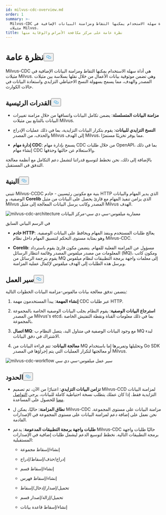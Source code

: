 ```yaml
---
id: milvus-cdc-overview.md
order: 1
summary: >-
  Milvus-CDC هي أداة سهلة الاستخدام يمكنها التقاط ومزامنة البيانات الإضافية في
  مثيلات Milvus.
title: نظرة عامة على مركز مكافحة الأمراض والوقاية منها
---
```

<h1 id="Overview" class="common-anchor-header">نظرة عامة<button data-href="#Overview" class="anchor-icon" translate="no">
      <svg translate="no"
        aria-hidden="true"
        focusable="false"
        height="20"
        version="1.1"
        viewBox="0 0 16 16"
        width="16"
      >
        <path
          fill="#0092E4"
          fill-rule="evenodd"
          d="M4 9h1v1H4c-1.5 0-3-1.69-3-3.5S2.55 3 4 3h4c1.45 0 3 1.69 3 3.5 0 1.41-.91 2.72-2 3.25V8.59c.58-.45 1-1.27 1-2.09C10 5.22 8.98 4 8 4H4c-.98 0-2 1.22-2 2.5S3 9 4 9zm9-3h-1v1h1c1 0 2 1.22 2 2.5S13.98 12 13 12H9c-.98 0-2-1.22-2-2.5 0-.83.42-1.64 1-2.09V6.25c-1.09.53-2 1.84-2 3.25C6 11.31 7.55 13 9 13h4c1.45 0 3-1.69 3-3.5S14.5 6 13 6z"
        ></path>
      </svg>
    </button></h1><p>Milvus-CDC هي أداة سهلة الاستخدام يمكنها التقاط ومزامنة البيانات الإضافية في مثيلات Milvus. وهي تضمن موثوقية بيانات الأعمال من خلال نقلها بسلاسة بين مثيلات المصدر والهدف، مما يسمح بسهولة النسخ الاحتياطي التزايدي واستعادة البيانات في حالات الكوارث.</p>
<h2 id="Key-capabilities" class="common-anchor-header">القدرات الرئيسية<button data-href="#Key-capabilities" class="anchor-icon" translate="no">
      <svg translate="no"
        aria-hidden="true"
        focusable="false"
        height="20"
        version="1.1"
        viewBox="0 0 16 16"
        width="16"
      >
        <path
          fill="#0092E4"
          fill-rule="evenodd"
          d="M4 9h1v1H4c-1.5 0-3-1.69-3-3.5S2.55 3 4 3h4c1.45 0 3 1.69 3 3.5 0 1.41-.91 2.72-2 3.25V8.59c.58-.45 1-1.27 1-2.09C10 5.22 8.98 4 8 4H4c-.98 0-2 1.22-2 2.5S3 9 4 9zm9-3h-1v1h1c1 0 2 1.22 2 2.5S13.98 12 13 12H9c-.98 0-2-1.22-2-2.5 0-.83.42-1.64 1-2.09V6.25c-1.09.53-2 1.84-2 3.25C6 11.31 7.55 13 9 13h4c1.45 0 3-1.69 3-3.5S14.5 6 13 6z"
        ></path>
      </svg>
    </button></h2><ul>
<li><p><strong>مزامنة البيانات المتسلسلة</strong>: يضمن تكامل البيانات واتساقها من خلال مزامنة تغييرات البيانات بالتتابع بين مثيلات Milvus.</p></li>
<li><p><strong>النسخ التزايدي للبيانات</strong>: يقوم بتكرار البيانات التزايدية، بما في ذلك عمليات الإدراج والحذف، من المصدر Milvus إلى الهدف Milvus، مما يوفر تخزينًا مستمرًا.</p></li>
<li><p><strong>إدارة مهام CDC</strong>: يسمح بإدارة مهام CDC من خلال طلبات OpenAPI، بما في ذلك إنشاء مهام CDC والاستعلام عن حالتها وحذفها.</p></li>
</ul>
<p>بالإضافة إلى ذلك، نحن نخطط لتوسيع قدراتنا لتشمل دعم التكامل مع أنظمة معالجة التدفق في المستقبل.</p>
<h2 id="Architecture" class="common-anchor-header">البنية<button data-href="#Architecture" class="anchor-icon" translate="no">
      <svg translate="no"
        aria-hidden="true"
        focusable="false"
        height="20"
        version="1.1"
        viewBox="0 0 16 16"
        width="16"
      >
        <path
          fill="#0092E4"
          fill-rule="evenodd"
          d="M4 9h1v1H4c-1.5 0-3-1.69-3-3.5S2.55 3 4 3h4c1.45 0 3 1.69 3 3.5 0 1.41-.91 2.72-2 3.25V8.59c.58-.45 1-1.27 1-2.09C10 5.22 8.98 4 8 4H4c-.98 0-2 1.22-2 2.5S3 9 4 9zm9-3h-1v1h1c1 0 2 1.22 2 2.5S13.98 12 13 12H9c-.98 0-2-1.22-2-2.5 0-.83.42-1.64 1-2.09V6.25c-1.09.53-2 1.84-2 3.25C6 11.31 7.55 13 9 13h4c1.45 0 3-1.69 3-3.5S14.5 6 13 6z"
        ></path>
      </svg>
    </button></h2><p>تتبنى Milvus-CCDC بنية مع مكونين رئيسيين - خادم HTTP الذي يدير المهام والبيانات الوصفية، و <strong>Corelib</strong> الذي يزامن تنفيذ المهام مع قارئ يحصل على البيانات من مثيل Milvus المصدر وكاتب يرسل البيانات المعالجة إلى مثيل Milvus الهدف.</p>
<p>
  
   <span class="img-wrapper"> <img translate="no" src="/docs/v2.5.x/assets/milvus-cdc-architecture.png" alt="milvus-cdc-architecture" class="doc-image" id="milvus-cdc-architecture" />
   </span> <span class="img-wrapper"> <span>معمارية ميلفوس-سي دي سي-مركز البيانات</span> </span></p>
<p>في الرسم البياني السابق</p>
<ul>
<li><p><strong>خادم HTTP</strong>: يعالج طلبات المستخدم وينفذ المهام ويحافظ على البيانات الوصفية. وهو بمثابة مستوى التحكم لتنسيق المهام داخل نظام Milvus-CDC.</p></li>
<li><p><strong>Corelib</strong>: مسؤول عن المزامنة الفعلية للمهام. يتضمن مكون قارئ يقوم باسترداد المعلومات من مصدر ميلفوس المصدر وقائمة انتظار الرسائل (MQ)، ومكون كاتب يقوم بترجمة الرسائل من MQ إلى معلمات واجهة برمجة التطبيقات لنظام ميلفوس ويرسل هذه الطلبات إلى الهدف ميلفوس لإكمال عملية المزامنة.</p></li>
</ul>
<h2 id="Workflow" class="common-anchor-header">سير العمل<button data-href="#Workflow" class="anchor-icon" translate="no">
      <svg translate="no"
        aria-hidden="true"
        focusable="false"
        height="20"
        version="1.1"
        viewBox="0 0 16 16"
        width="16"
      >
        <path
          fill="#0092E4"
          fill-rule="evenodd"
          d="M4 9h1v1H4c-1.5 0-3-1.69-3-3.5S2.55 3 4 3h4c1.45 0 3 1.69 3 3.5 0 1.41-.91 2.72-2 3.25V8.59c.58-.45 1-1.27 1-2.09C10 5.22 8.98 4 8 4H4c-.98 0-2 1.22-2 2.5S3 9 4 9zm9-3h-1v1h1c1 0 2 1.22 2 2.5S13.98 12 13 12H9c-.98 0-2-1.22-2-2.5 0-.83.42-1.64 1-2.09V6.25c-1.09.53-2 1.84-2 3.25C6 11.31 7.55 13 9 13h4c1.45 0 3-1.69 3-3.5S14.5 6 13 6z"
        ></path>
      </svg>
    </button></h2><p>يتضمن تدفق معالجة بيانات مالفوس-مزامنة البيانات الخطوات التالية:</p>
<ol>
<li><p><strong>إنشاء المهمة</strong>: يبدأ المستخدمون مهمة CDC عبر طلبات HTTP.</p></li>
<li><p><strong>استرجاع البيانات الوصفية</strong>: يقوم النظام بجلب البيانات الوصفية الخاصة بالمجموعة من المصدر Milvus's etcd، بما في ذلك معلومات القناة ونقطة التفتيش الخاصة بالمجموعة.</p></li>
<li><p><strong>اتصال MQ</strong>: مع وجود البيانات الوصفية في متناول اليد، يتصل النظام ب MQ لبدء الاشتراك في دفق البيانات.</p></li>
<li><p><strong>معالجة البيانات</strong>: تتم قراءة البيانات من MQ وتحليلها وتمريرها إما باستخدام Go SDK أو معالجتها لتكرار العمليات التي يتم إجراؤها في المصدر Milvus.</p></li>
</ol>
<p>
  
   <span class="img-wrapper"> <img translate="no" src="/docs/v2.5.x/assets/milvus-cdc-workflow.png" alt="milvus-cdc-workflow" class="doc-image" id="milvus-cdc-workflow" />
   </span> <span class="img-wrapper"> <span>سير عمل ميلفوس-سي دي سي</span> </span></p>
<h2 id="Limits" class="common-anchor-header">الحدود<button data-href="#Limits" class="anchor-icon" translate="no">
      <svg translate="no"
        aria-hidden="true"
        focusable="false"
        height="20"
        version="1.1"
        viewBox="0 0 16 16"
        width="16"
      >
        <path
          fill="#0092E4"
          fill-rule="evenodd"
          d="M4 9h1v1H4c-1.5 0-3-1.69-3-3.5S2.55 3 4 3h4c1.45 0 3 1.69 3 3.5 0 1.41-.91 2.72-2 3.25V8.59c.58-.45 1-1.27 1-2.09C10 5.22 8.98 4 8 4H4c-.98 0-2 1.22-2 2.5S3 9 4 9zm9-3h-1v1h1c1 0 2 1.22 2 2.5S13.98 12 13 12H9c-.98 0-2-1.22-2-2.5 0-.83.42-1.64 1-2.09V6.25c-1.09.53-2 1.84-2 3.25C6 11.31 7.55 13 9 13h4c1.45 0 3-1.69 3-3.5S14.5 6 13 6z"
        ></path>
      </svg>
    </button></h2><ul>
<li><p><strong>تزامن البيانات التزايدي</strong>: اعتبارًا من الآن، تم تصميم Milvus-CCD لمزامنة البيانات التزايدية فقط. إذا كان عملك يتطلب نسخة احتياطية كاملة للبيانات، يرجى <a href="https://milvus.io/community">التواصل معنا</a> للحصول على المساعدة.</p></li>
<li><p><strong>نطاق المزامنة</strong>: حاليًا، يمكن ل Milvus-CDC مزامنة البيانات على مستوى المجموعة. نحن نعمل على إضافة دعم لمزامنة البيانات على مستوى المجموعة في الإصدارات القادمة.</p></li>
<li><p><strong>طلبات واجهة برمجة التطبيقات المدعومة</strong>: يدعم Milvus-CDC حاليًا طلبات واجهة برمجة التطبيقات التالية. نخطط لتوسيع الدعم ليشمل طلبات إضافية في الإصدارات المستقبلية:</p>
<ul>
<li><p>إنشاء/إسقاط مجموعة</p></li>
<li><p>إدراج/حذف/إسقاط/إدراج</p></li>
<li><p>إنشاء/إسقاط قسم</p></li>
<li><p>إنشاء/إسقاط فهرس</p></li>
<li><p>تحميل/إصدار/إدخال/إسقاط</p></li>
<li><p>تحميل/إزالة/إصدار قسم</p></li>
<li><p>إنشاء/إسقاط قاعدة بيانات</p></li>
</ul></li>
</ul>
